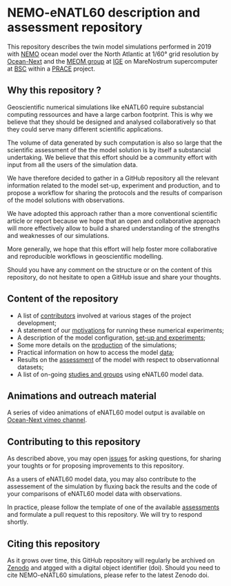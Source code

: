 # NEMO-eNATL60 description and assessment repository

This repository describes the twin model simulations performed in 2019 with [NEMO](https://www.nemo-ocean.eu) ocean model over the North Atlantic at 1/60° grid resolution by [Ocean-Next](https://www.ocean-next.fr/) and the [MEOM group](http://meom-group.github.io) at [IGE](http://www.ige-grenoble.fr) on MareNostrum supercomputer at [BSC](https://www.bsc.es) within a [PRACE](http://prace-ri.eu/) project.


## Why this repository ? 

Geoscientific numerical simulations like eNATL60 require substancial computing ressources and have a large carbon footprint. This is why we believe that they should be designed and analysed collaboratively so that they could serve many different scientific applications.

The volume of data generated by such computation is also so large that the scientific assessment of the  the model solution is by itself a substancial undertaking. We believe that this effort should be a community effort with input from all the users of the simulation data.

We have therefore decided to gather in a GitHub repository all the relevant information related to the model set-up, experiment and production, and to propose a workflow for sharing the protocols and the results of comparison of the model solutions with observations. 

We have adopted this approach rather than a more conventional scientific article or report because we hope that an open and collaborative approach will more effectively allow to build a shared understanding of the strengths and weaknesses of our simulations. 

More generally, we hope that this effort will help foster more collaborative and reproducible workflows in geoscientific modelling. 

Should you have any comment on the structure or on the content of this repository, do not hesitate to open a GitHub issue and share your thoughts. 

## Content of the repository 

  - A list of [contributors](./00_contributors.md) involved at various stages of the project development;
  - A statement of our [motivations](./01_motivation.md) for running these numerical experiments; 
  - A description of the model configuration, [set-up and experiments](./02_experiment-setup.md);
  - Some more details on the [production](./03_production.md) of the simulations; 
  - Practical information on how to access the model [data](./05_data.md);
  - Results on the [assessment](./04_assessment/README.md) of the model with respect to observationnal datasets;
  - A list of on-going [studies and groups](./06_dissemination.md) using eNATL60 model data. 

## Animations and outreach material 

A series of video animations of eNATL60 model output is available on [Ocean-Next vimeo channel](https://vimeo.com/oceannext).

## Contributing to this repository 

As described above, you may open [issues](https://github.com/ocean-next/eNATL60/issues) for asking questions, for sharing your toughts or for proposing improvements to this repository.

As a users of eNATL60 model data, you may also contribute to the assessement of the simulation by fluxing back the results and the code of your comparisons of eNATL60 model data with observations. 

In practice, please follow the template of one of the available [assessments](./04_assessment/) and formulate a pull request to this repository. We will try to respond shortly.

## Citing this repository

As it grows over time, this GitHub repository will regularly be archived on [Zenodo](https://zenodo.org) and atgged with a digital object identifier (doi). Should you need to cite NEMO-eNATL60 simulations, please refer to the latest Zenodo doi.
